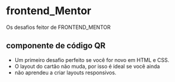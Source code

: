 # frontend_Mentor
Os desafios feitor de FRONTEND_MENTOR

## componente de código QR

- Um primeiro desafio perfeito se você for novo em HTML e CSS.
- O layout do cartão não muda, por isso é ideal se você ainda
- não aprendeu a criar layouts responsivos.
